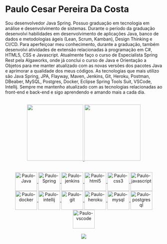 # Paulo Cesar Pereira Da Costa


Sou desenvolvedor Java Spring. Possuo graduação em tecnologia em análise e desenvolvimento de sistemas. Durante o período da graduação desenvolvi habilidades em desenvolvimento de aplicações Java, banco de dados e metodologias ágeis (Lean, Scrum, Kamban), Design Thinking e CI/CD. Para aperfeiçoar meu conhecimento, durante a graduação, também desenvolvi atividades de extensão relacionadas à programação em C#, HTML5, CSS e Javascript. Atualmente faço o curso de Especialista Spring Rest pela Algaworks, onde já conclui o curso de Java e Orientação a Objetos para me manter atualizado com as novas versões dos pacotes Java e aprimorar a qualidade dos meus códigos. As tecnologias que mais utilizo são Java Spring, JPA, Flayway, Maven, Jenkins, Git, Heroku, Postman, DBeaber, MySQL, Postgres, Docker, Eclipse Spring Tools Suit, VSCode, Intellij. Sempre me mantenho atualizado com as tecnologias relacionadas ao front-end e back-end e sigo aprendendo e amando mais a cada dia.

<br>
<div align="center">
  <a href="https://github.com/Paulocesar90">
  <img height="180em" src="https://github-readme-stats.vercel.app/api?username=Paulocesar90&show_icons=true&theme=cobalt&include_all_commits=true&count_private=true"/>
  <img height="180em" src="https://github-readme-stats.vercel.app/api/top-langs/?username=Paulocesar90&layout=compact&langs_count=7&theme=cobalt"/>
</br>
    
   <div>
   <br> 
  <div style="display: inline_block"><br>
  <img align="center" alt="Paulo-Java" height="60" width="70"   src="https://cdn.jsdelivr.net/gh/devicons/devicon/icons/java/java-original-wordmark.svg" />
  <img align="center" alt="Paulo-Spring" height="60" width="70" src="https://cdn.jsdelivr.net/gh/devicons/devicon/icons/spring/spring-plain.svg" />
  <img align="center" alt="Paulo-jenkins" height="60" width="70" src="https://cdn.jsdelivr.net/gh/devicons/devicon/icons/jenkins/jenkins-plain.svg" />
  <img align="center" alt="Paulo-html5" height="60" width="70" src="https://cdn.jsdelivr.net/gh/devicons/devicon/icons/html5/html5-original-wordmark.svg" />
  <img align="center" alt="Paulo-css3" height="60" width="70" src="https://cdn.jsdelivr.net/gh/devicons/devicon/icons/css3/css3-plain-wordmark.svg" />
  <img align="center" alt="Paulo-javascript" height="60" width="70" src="https://cdn.jsdelivr.net/gh/devicons/devicon/icons/javascript/javascript-plain.svg" />
<img align="center" alt="Paulo-docker" height="60" width="70" src="https://cdn.jsdelivr.net/gh/devicons/devicon/icons/docker/docker-original-wordmark.svg" />
  <img align="center" alt="Paulo-intellij" height="60" width="70" src="https://cdn.jsdelivr.net/gh/devicons/devicon/icons/intellij/intellij-plain-wordmark.svg" />
  <img align="center" alt="Paulo-git" height="60" width="70"  src="https://cdn.jsdelivr.net/gh/devicons/devicon/icons/git/git-plain.svg" />
  <img align="center" alt="Paulo-heroku" height="60" width="70"  src="https://cdn.jsdelivr.net/gh/devicons/devicon/icons/heroku/heroku-plain-wordmark.svg" />
  <img align="center" alt="Paulo-mysql" height="60" width="70"  src="https://cdn.jsdelivr.net/gh/devicons/devicon/icons/mysql/mysql-original-wordmark.svg" />
  <img align="center" alt="Paulo-postgresql" height="60" width="70"  src="https://cdn.jsdelivr.net/gh/devicons/devicon/icons/postgresql/postgresql-original-wordmark.svg" />
   <img align="center" alt="Paulo-vscode" height="60" width="70" src="https://cdn.jsdelivr.net/gh/devicons/devicon/icons/vscode/vscode-original-wordmark.svg"
   </br> 
   </div>
 
  
  

  <br>
  <a href="https://www.linkedin.com/in/paulo-cesar-pereira-da-costa-96a6521b7/" target="_blank"><img src="https://img.shields.io/badge/-LinkedIn-%230077B5?style=for-the-badge&logo=linkedin&logoColor=white" target="_blank"></a> 
  </br> 
          
